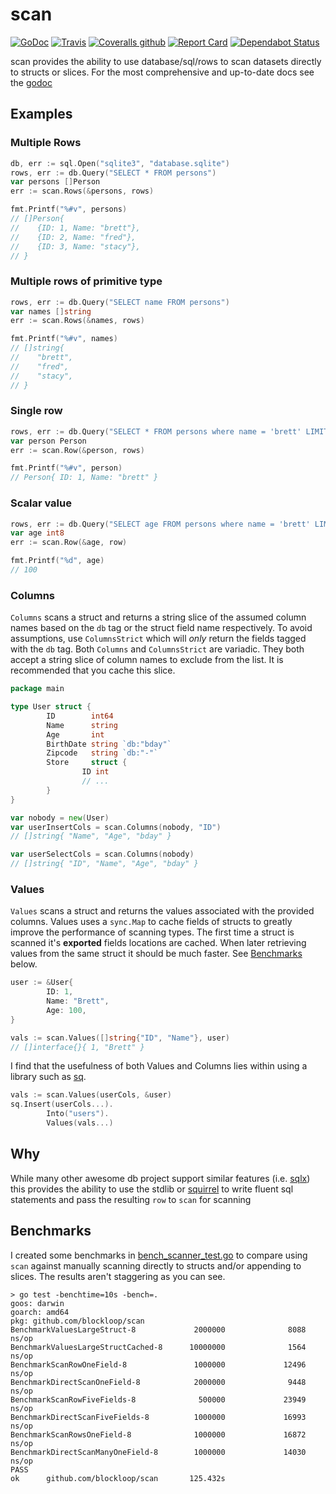 # scan 

[![GoDoc](https://godoc.org/github.com/blockloop/scan?status.svg)](https://godoc.org/github.com/blockloop/scan)
[![Travis](https://img.shields.io/travis/blockloop/scan.svg)](https://travis-ci.org/blockloop/scan)
[![Coveralls github](https://img.shields.io/coveralls/github/blockloop/scan.svg)](https://coveralls.io/github/blockloop/scan)
[![Report Card](https://goreportcard.com/badge/github.com/blockloop/scan)](https://goreportcard.com/report/github.com/blockloop/scan)
[![Dependabot Status](https://api.dependabot.com/badges/status?host=github&repo=blockloop/scan)](https://dependabot.com)


scan provides the ability to use database/sql/rows to scan datasets directly to structs or slices. 
For the most comprehensive and up-to-date docs see the [godoc](https://godoc.org/github.com/blockloop/scan)

## Examples

### Multiple Rows
```go
db, err := sql.Open("sqlite3", "database.sqlite")
rows, err := db.Query("SELECT * FROM persons")
var persons []Person
err := scan.Rows(&persons, rows)

fmt.Printf("%#v", persons)
// []Person{
//    {ID: 1, Name: "brett"},
//    {ID: 2, Name: "fred"},
//    {ID: 3, Name: "stacy"},
// }
```
### Multiple rows of primitive type

```go
rows, err := db.Query("SELECT name FROM persons")
var names []string
err := scan.Rows(&names, rows)

fmt.Printf("%#v", names)
// []string{
//    "brett",
//    "fred",
//    "stacy",
// }
```

### Single row

```go
rows, err := db.Query("SELECT * FROM persons where name = 'brett' LIMIT 1")
var person Person
err := scan.Row(&person, rows)

fmt.Printf("%#v", person)
// Person{ ID: 1, Name: "brett" }
```

### Scalar value

```go
rows, err := db.Query("SELECT age FROM persons where name = 'brett' LIMIT 1")
var age int8
err := scan.Row(&age, row)

fmt.Printf("%d", age)
// 100
```

### Columns

`Columns` scans a struct and returns a string slice of the assumed column names based on the `db` tag or the struct field name respectively. To avoid assumptions, use `ColumnsStrict` which will _only_ return the fields tagged with the `db` tag. Both `Columns` and `ColumnsStrict` are variadic. They both accept a string slice of column names to exclude from the list. It is recommended that you cache this slice.

```go
package main

type User struct {
        ID        int64
        Name      string
        Age       int
        BirthDate string `db:"bday"`
        Zipcode   string `db:"-"`
        Store     struct {
                ID int
                // ...
        }
}

var nobody = new(User)
var userInsertCols = scan.Columns(nobody, "ID")
// []string{ "Name", "Age", "bday" }

var userSelectCols = scan.Columns(nobody)
// []string{ "ID", "Name", "Age", "bday" }
```

### Values

`Values` scans a struct and returns the values associated with the provided columns. Values uses a `sync.Map` to cache fields of structs to greatly improve the performance of scanning types. The first time a struct is scanned it's **exported** fields locations are cached. When later retrieving values from the same struct it should be much faster. See [Benchmarks](#Benchmarks) below.

```go
user := &User{
        ID: 1,
        Name: "Brett",
        Age: 100,
}

vals := scan.Values([]string{"ID", "Name"}, user)
// []interface{}{ 1, "Brett" }
```

I find that the usefulness of both Values and Columns lies within using a library such as [sq][].

```go
vals := scan.Values(userCols, &user)
sq.Insert(userCols...).
        Into("users").
        Values(vals...)
```


## Why

While many other awesome db project support similar features (i.e. [sqlx](https://github.com/jmoiron/sqlx)) this provides the ability to use the stdlib or [squirrel][sq] to write fluent sql statements and pass the resulting `row` to `scan` for scanning


## Benchmarks

I created some benchmarks in [bench_scanner_test.go](bench_scanner_test.go) to compare using `scan` against manually scanning directly to structs and/or appending to slices. The results aren't staggering as you can see. 

```
> go test -benchtime=10s -bench=.
goos: darwin
goarch: amd64
pkg: github.com/blockloop/scan
BenchmarkValuesLargeStruct-8             2000000              8088 ns/op
BenchmarkValuesLargeStructCached-8      10000000              1564 ns/op
BenchmarkScanRowOneField-8               1000000             12496 ns/op
BenchmarkDirectScanOneField-8            2000000              9448 ns/op
BenchmarkScanRowFiveFields-8              500000             23949 ns/op
BenchmarkDirectScanFiveFields-8          1000000             16993 ns/op
BenchmarkScanRowsOneField-8              1000000             16872 ns/op
BenchmarkDirectScanManyOneField-8        1000000             14030 ns/op
PASS
ok      github.com/blockloop/scan       125.432s
```


[sq]: https://github.com/Masterminds/squirrel	"Squirrel"
